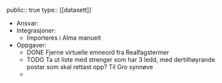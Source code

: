 public:: true
type:: [[datasett]]

- Ansvar:
- Integrasjoner:
	- Importeres i Alma manuelt
- Oppgaver:
	- DONE Fjerne virtuelle emneord fra Realfagstermer
	- TODO Ta ut liste med strenger som har 3 ledd, med dertilhøyrande postar som skal rettast opp? Til Gro synnøve
	-
